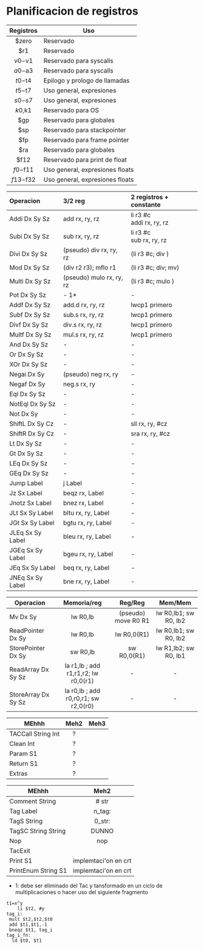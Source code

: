 
# Planificacion de registros

| Registros| Uso                        |
|:--------:|----------------------------|
|$zero     | Reservado                  |
|$r1       | Reservado                  |
|$v0-$v1   | Reservado para syscalls    |
|$a0-$a3   | Reservado para syscalls    |
|$t0-$t4   | Epilogo y prologo de llamadas|
|$t5-$t7   | Uso general, expresiones   |
|$s0-$s7   | Uso general, expresiones   |
|$k0,$k1   | Reservado para OS          |
|$gp       | Reservado para globales    |
|$sp       | Reservado para stackpointer|
|$fp       | Reservado para frame pointer|
|$ra       | Reservado para globales        |
|$f12      | Reservado para print de float  |
|$f0-$f11  | Uso general, expresiones floats|
|$f13-$f32 | Uso general, expresiones floats|

|Operacion        | 3/2 reg | 2 registros + constante|
|:-----------------|:-----|:-------------------|
| Addi     Dx Sy Sz | add rx, ry, rz | li r3 #c <br> addi rx, ry, rz |
| Subi     Dx Sy Sz | sub rx, ry, rz | li r3 #c <br> sub rx, ry, rz  |
| Divi     Dx Sy Sz | (pseudo) div rx, ry, rz  | (li r3 #c; div )    |
| Mod      Dx Sy Sz | (div r2 r3); mflo r1 | (li r3 #c; div; mv) |
| Multi    Dx Sy Sz | (pseudo) mulo rx, ry, rz | (li r3 #c; mulo )   |
| Pot      Dx Sy Sz | - 1* | - |
| Addf     Dx Sy Sz | add.d rx, ry, rz | lwcp1 primero |
| Subf     Dx Sy Sz | sub.s rx, ry, rz | lwcp1 primero |
| Divf     Dx Sy Sz | div.s rx, ry, rz | lwcp1 primero |
| Multf    Dx Sy Sz | mul.s rx, ry, rz | lwcp1 primero |
| And      Dx Sy Sz | - | - |
| Or       Dx Sy Sz | - | - |
| XOr      Dx Sy Sz | - | - |
| Negai    Dx Sy    | (pseudo) neg   rx, ry | - |
| Negaf    Dx Sy    | neg.s rx, ry | - |
| Eql      Dx Sy Sz | - | - |
| NotEql   Dx Sy Sz | - | - |
| Not      Dx Sy    | - | - |
| ShiftL   Dx Sy Cz | - | sll rx, ry, #cz |
| ShiftR   Dx Sy Cz | - | sra rx, ry, #cz |
| Lt      Dx Sy Sz  | - | - |
| Gt      Dx Sy Sz  | - | - |
| LEq     Dx Sy Sz  | - | - |
| GEq     Dx Sy Sz  | - | - |
| Jump     Label    | j Label | - |
| Jz       Sx Label | beqz rx, Label | - |
| Jnotz    Sx Label | bnez rx, Label | - |
| JLt      Sx Sy Label | bltu rx,  ry, Label | - |
| JGt      Sx Sy Label | bgtu rx,  ry, Label | - |
| JLEq     Sx Sy Label | bleu rx,  ry, Label | - |
| JGEq     Sx Sy Label | bgeu rx,  ry, Label | - |
| JEq      Sx Sy Label | beq rx,  ry, Label  | - |
| JNEq     Sx Sy Label | bne rx,  ry, Label  | - |

|Operacion          | Memoria/reg    | Reg/Reg       | Mem/Mem|
|-------------------|:--------------:|:-------------:|:------:|
| Mv           Dx Sy | lw R0,lb  | (pseudo) move R0 R1 | lw R0,lb1; sw R0, lb2|
| ReadPointer  Dx Sy | lw R0,lb  | lw R0,0(R1)         | lw R0,lb1; sw R0, lb2|
| StorePointer Dx Sy | sw R0,lb  | sw R0,0(R1)         | lw R1,lb2; sw R0, lb1|
| ReadArray    Dx Sy Sz | la r1,lb ; add r1,r1,r2; lw r0,0(r1) | - | -|
| StoreArray   Dx Sy Sz | la r0,lb ; add r0,r0,r1; sw r2,0(r0) | - | -|



| MEhhh             | Meh2           | Meh3
|-------------------|:--------------:|:------:|
| TACCall    String  Int | ? |
| Clean   Int            | ? |
| Param   S1             | ? |
| Return  S1             | ? |
| Extras                 | ? |


| MEhhh          | Meh2   |
|----------------|:------:|
| Comment String | # str  |
| Tag     Label  | n_tag: |
| TagS    String | 0_str: |
| TagSC   String String | DUNNO |
| Nop            | nop |
| TacExit        |     | 
| Print     S1        | implemtaci'on en crt |
| PrintEnum String S1 | implemtaci'on en crt |

* 1: debe ser eliminado del Tac y tansformado en un ciclo de multiplicaciones o hacer uso del siguiente fragmento

```
t1=x^y
    li $t2, #y
tag_i:
 mult $t2,$t2,$t0
 add $t1,$t1,-1
 bneqz $t1, tag_i
tag_i_fn:
  ld $t0, $t1
```
